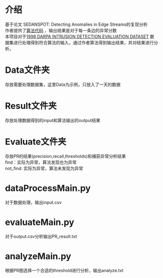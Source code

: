 # 介绍
基于论文 SEDANSPOT: Detecting Anomalies in Edge Streams的复现分析  
作者提供了[算法代码](https://github.com/dhivyaeswaran/sedanspot) ，输出结果是对于每一条边的异常分数  
本项目对于[1998 DARPA INTRUSION DETECTION EVALUATION DATASET](http://www.ll.mit.edu/r-d/datasets/1998-darpa-intrusion-detection-evaluation-dataset) 
数据集进行处理得到符合算法的输入，通过作者算法得到输出结果，并对结果进行分析。

# Data文件夹
存放需要处理数据集，这里Data为示例，只放入了一天的数据
# Result文件夹
存放处理数据得到的input和算法输出的output结果
# Evaluate文件夹
存放PR的结果(precision,recall,thresholds)和捕获异常分析结果  
find：实际为异常，算法发现也为异常  
not_find: 实际为异常，算法未发现为异常
# dataProcessMain.py
对于数据处理，输出input.csv
# evaluateMain.py
对于output.csv分析输出PR_result.txt
# analyzeMain.py
根据PR图选择一个合适的threshold进行分析，输出analyze.txt
